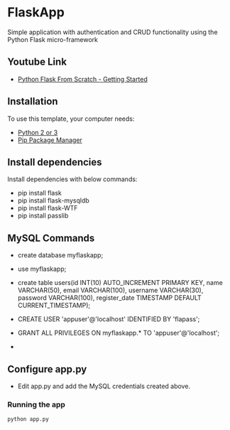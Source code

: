 # FlaskApp

Simple application with authentication and CRUD functionality using the Python Flask micro-framework

## Youtube Link
- [Python Flask From Scratch - Getting Started](https://www.youtube.com/watch?v=zRwy8gtgJ1A)

## Installation

To use this template, your computer needs:

- [Python 2 or 3](https://python.org)
- [Pip Package Manager](https://pypi.python.org/pypi)

## Install dependencies

Install dependencies with below commands:

- pip install flask 
- pip install flask-mysqldb
- pip install flask-WTF
- pip install passlib

## MySQL Commands
- create database myflaskapp;
- use myflaskapp;
- create table users(id INT(10) AUTO_INCREMENT PRIMARY KEY, name VARCHAR(50), email VARCHAR(100), username VARCHAR(30), password VARCHAR(100), register_date TIMESTAMP DEFAULT CURRENT_TIMESTAMP);

- CREATE USER 'appuser'@'localhost' IDENTIFIED BY 'flapass';
- GRANT ALL PRIVILEGES ON myflaskapp.* TO 'appuser'@'localhost';
- 
## Configure app.py
- Edit app.py and add the MySQL credentials created above.

### Running the app

```bash
python app.py
```

